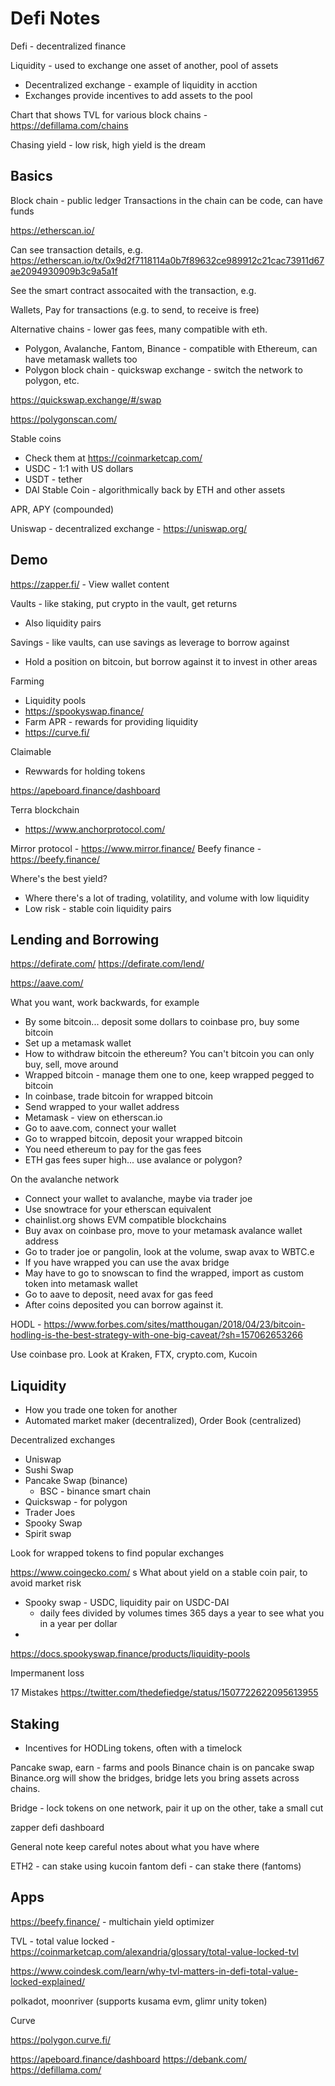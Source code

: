 # Defi Notes

Defi - decentralized finance

Liquidity - used to exchange one asset of another, pool of assets

* Decentralized exchange - example of liquidity in acction
* Exchanges provide incentives to add assets to the pool


Chart that shows TVL for various block chains - https://defillama.com/chains

Chasing yield - low risk, high yield is the dream

## Basics

Block chain - public ledger
Transactions in the chain can be code, can have funds

https://etherscan.io/

Can see transaction details, e.g. https://etherscan.io/tx/0x9d2f7118114a0b7f89632ce989912c21cac73911d67ae2094930909b3c9a5a1f

See the smart contract assocaited with the transaction, e.g. 

Wallets, Pay for transactions (e.g. to send, to receive is free)

Alternative chains - lower gas fees, many compatible with eth.

* Polygon, Avalanche, Fantom, Binance - compatible with Ethereum, can have metamask wallets too
* Polygon block chain - quickswap exchange - switch the network to polygon, etc.

https://quickswap.exchange/#/swap

https://polygonscan.com/

Stable coins

* Check them at https://coinmarketcap.com/
* USDC - 1:1 with US dollars
* USDT - tether
* DAI Stable Coin - algorithmically back by ETH and other assets

APR, APY (compounded)

Uniswap - decentralized exchange - https://uniswap.org/

## Demo

https://zapper.fi/ - View wallet content

Vaults - like staking, put crypto in the vault, get returns

* Also liquidity pairs

Savings - like vaults, can use savings as leverage to borrow against

* Hold a position on bitcoin, but borrow against it to invest in other areas

Farming

* Liquidity pools
* https://spookyswap.finance/
* Farm APR - rewards for providing liquidity
* https://curve.fi/

Claimable

* Rewwards for holding tokens 

https://apeboard.finance/dashboard

Terra blockchain

* https://www.anchorprotocol.com/

Mirror protocol - https://www.mirror.finance/
Beefy finance - https://beefy.finance/

Where's the best yield?

* Where there's a lot of trading, volatility, and volume with low liquidity
* Low risk - stable coin liquidity pairs

## Lending and Borrowing

https://defirate.com/
https://defirate.com/lend/

https://aave.com/

What you want, work backwards, for example

* By some bitcoin... deposit some dollars to coinbase pro, buy some bitcoin
* Set up a metamask wallet
* How to withdraw bitcoin the ethereum? You can't bitcoin you can only buy, sell, move around
* Wrapped bitcoin - manage them one to one, keep wrapped pegged to bitcoin
* In coinbase, trade bitcoin for wrapped bitcoin
* Send wrapped to your wallet address
* Metamask - view on etherscan.io
* Go to aave.com, connect your wallet
* Go to wrapped bitcoin, deposit your wrapped bitcoin
* You need ethereum to pay for the gas fees
* ETH gas fees super high... use avalance or polygon?

On the avalanche network

* Connect your wallet to avalanche, maybe via trader joe
* Use snowtrace for your etherscan equivalent
* chainlist.org shows EVM compatible blockchains
* Buy avax on coinbase pro, move to your metamask avalance wallet address
* Go to trader joe or pangolin, look at the volume, swap avax to WBTC.e
* If you have wrapped you can use the avax bridge
* May have to go to snowscan to find the wrapped, import as custom token into metamask wallet
* Go to aave to deposit, need avax for gas feed
* After coins deposited you can borrow against it.

HODL - https://www.forbes.com/sites/matthougan/2018/04/23/bitcoin-hodling-is-the-best-strategy-with-one-big-caveat/?sh=157062653266



Use coinbase pro. Look at Kraken, FTX, crypto.com, Kucoin

## Liquidity

* How you trade one token for another
* Automated market maker (decentralized), Order Book (centralized)

Decentralized exchanges

* Uniswap
* Sushi Swap
* Pancake Swap (binance)
    * BSC - binance smart chain
* Quickswap - for polygon
* Trader Joes
* Spooky Swap
* Spirit swap

Look for wrapped tokens to find popular exchanges

https://www.coingecko.com/
    s
What about yield on a stable coin pair, to avoid market risk

* Spooky swap - USDC, liquidity pair on USDC-DAI
    * daily fees divided by volumes times 365 days a year to see what you in a year per dollar
* 


https://docs.spookyswap.finance/products/liquidity-pools    

Impermanent loss

17 Mistakes https://twitter.com/thedefiedge/status/1507722622095613955

## Staking

* Incentives for HODLing tokens, often with a timelock

Pancake swap, earn - farms and pools
Binance chain is on pancake swap
Binance.org will show the bridges, bridge lets you bring assets across chains.

Bridge - lock tokens on one network, pair it up on the other, take a small cut

zapper defi dashboard

General note keep careful notes about what you have where

ETH2 - can stake using kucoin
fantom defi - can stake there (fantoms)

## Apps

https://beefy.finance/ - multichain yield optimizer

TVL - total value locked - https://coinmarketcap.com/alexandria/glossary/total-value-locked-tvl

https://www.coindesk.com/learn/why-tvl-matters-in-defi-total-value-locked-explained/

polkadot, moonriver (supports kusama evm, glimr unity token)

Curve

https://polygon.curve.fi/

https://apeboard.finance/dashboard
https://debank.com/
https://defillama.com/





